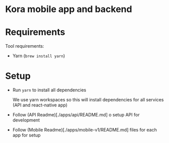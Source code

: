 # Kora mobile app and backend

Requirements
============

Tool requirements:

- Yarn (`brew install yarn`)

Setup
=====

- Run `yarn` to install all dependencies
    
    We use yarn workspaces so this will install dependencies 
    for all services (API and react-native app)
 
- Follow (API Readme)[./apps/api/README.md] o setup API for development
- Follow (Mobile Readme)[./apps/mobile-v1/README.md] files for each app for setup
